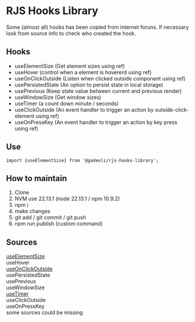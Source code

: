 # RJS Hooks Library

Some (almost all) hooks has been copied from internet foruns. If necessary look from source info to check who created the hook.

## Hooks 

- useElementSize (Get element sizes using ref)   
- useHover (control when a element is hovererd using ref)  
- useOnClickOutside (Listen when clicked outside component using ref)      
- usePersistedState (An option to persist state in local storage)  
- usePrevious (Keep state value between current and previous render)  
- useWindowSize (Get window sizes)  
- useTimer (a count down minute / seconds)  
- useClickOutside (An event handler to trigger an action by outside-click-element using ref)  
- useOnPressKey (An event handler to trigger an action by key press using ref)  

## Use

```
import {useElementSize} from '@gadeoli/rjs-hooks-library';
```

## How to maintain

1. Clone  
2. NVM use 22.13.1 (node 22.13.1 / npm 10.9.2)  
3. npm i  
4. make changes  
5. git add / git commit / git push  
6. npm run publish (custom command)  

## Sources
[useElementSize](https://usehooks-ts.com/react-hook/use-element-size)   
useHover  
[useOnClickOutside](https://usehooks.com/useOnClickOutside/)  
usePersistedState  
usePrevious  
useWindowSize    
[useTimer](https://www.codegrepper.com/code-examples/javascript/time+counter+in+react+js)  
useClickOutside  
useOnPressKey  
some sources could be missing